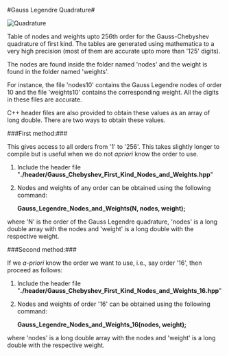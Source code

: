 #Gauss Legendre Quadrature#

![Quadrature](https://raw2.github.com/sivaramambikasaran/Quadrature/master/images/Gauss_Chebyshev_First_Kind.png)

Table of nodes and weights upto 256th order for the Gauss-Chebyshev quadrature of first kind. The tables are generated using mathematica to a very high precision (most of them are accurate upto more than '125' digits).

The nodes are found inside the folder named 'nodes' and the weight is found in the folder named 'weights'.

For instance, the file 'nodes10' contains the Gauss Legendre nodes of order 10 and the file 'weights10' contains the corresponding weight. All the digits in these files are accurate.

C++ header files are also provided to obtain these values as an array of long double. There are two ways to obtain these values.

###First method:###

This gives access to all orders from '1' to '256'. This takes slightly longer to compile but is useful when we do not *apriori* know the order to use.

1. Include the header file "**./header/Gauss\_Chebyshev\_First\_Kind\_Nodes\_and\_Weights.hpp**"
    
2. Nodes and weights of any order can be obtained using the following command:
    
    **Gauss_Legendre_Nodes_and_Weights(N, nodes, weight);**

where 'N' is the order of the Gauss Legendre quadrature, 'nodes' is a long double array with the nodes and 'weight' is a long double with the respective weight.


###Second method:###

If we *a-priori* know the order we want to use, i.e., say order '16', then proceed as follows:

1. Include the header file "**./header/Gauss\_Chebyshev\_First\_Kind\_Nodes\_and\_Weights_16.hpp**"
    
2. Nodes and weights of order '16' can be obtained using the following command:
    
    **Gauss_Legendre_Nodes_and_Weights_16(nodes, weight);**

where 'nodes' is a long double array with the nodes and 'weight' is a long double with the respective weight.
